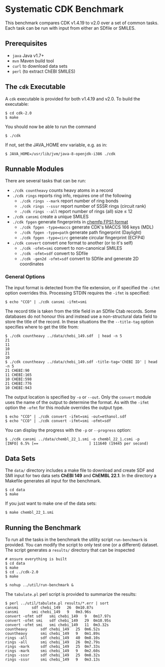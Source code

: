 # Systematic CDK Benchmark

This benchmark compares CDK v1.4.19 to v2.0 over a set of common tasks. Each 
task can be run with input from either an SDfile or SMILES.

## Prerequisites

 * ``java`` Java v1.7+
 * ``mvn`` Maven build tool
 * ``curl`` to download data sets
 * ``perl`` (to extract ChEBI SMILES)

## The ``cdk`` Executable

A ``cdk`` executable is provided for both v1.4.19 and v2.0. To build the executable:

```
$ cd cdk-2.0
$ make
```

You should now be able to run the command

```
$ ./cdk
```

If not, set the JAVA_HOME env variable, e.g. as in:


```
$ JAVA_HOME=/usr/lib/jvm/java-8-openjdk-i386 ./cdk
```

## Runnable Modules

There are several tasks that can be run:

- ``./cdk countheavy`` counts heavy atoms in a record
- ``./cdk rings`` reports ring info, requires one of the following
  - ``./cdk rings --mark`` report number of ring bonds
  - ``./cdk rings --sssr`` report number of SSSR rings (circuit rank)
  - ``./cdk rings --all`` report number of rings (all) size ≤ 12
- ``./cdk cansmi`` create a unique SMILES
- ``./cdk fpgen`` generate fingerprints in [chemfp FPS1 format](https://www.ncbi.nlm.nih.gov/pmc/articles/PMC3606241/)
	- ``./cdk fpgen -type=maccs`` generate CDK's MACCS 166 keys (MDL)
	- ``./cdk fpgen -type=path`` generate path fingerprint (Daylight)
	- ``./cdk fpgen -type=circ`` generate circular fingerprint (ECFP4)
- ``./cdk convert`` convert one format to another (or to it's self)
  - ``./cdk -ofmt=smi`` convert to non-canonical SMILES
  - ``./cdk -ofmt=sdf`` convert to SDfile
  - ``./cdk -gen2d -ofmt=sdf`` convert to SDfile and generate 2D coordinates

### General Options

The input format is detected from the file extension, or if specified the ``-ifmt`` option overrides this. Processing STDIN requires the ``-ifmt`` is specified:

```
$ echo "CCO" | ./cdk cansmi -ifmt=smi
```

The record title is taken from the title field in an SDfile Ctab records. Some databases do not honour this and instead use a non-structural data field to 
store the title of the record. In these situations the the ``--title-tag`` option specifies where to get the title from:

``` 
$ ./cdk countheavy ../data/chebi_149.sdf  | head -n 5
21
11
10
21
10
$ ./cdk countheavy ../data/chebi_149.sdf -title-tag='ChEBI ID' | head -n 5
21 CHEBI:90
11 CHEBI:165
10 CHEBI:598
21 CHEBI:776
10 CHEBI:943
```

The output location is specified by ``-o`` or ``--out``. Only the ``convert`` module uses the name of the output to determine the format. As with the ``-ifmt`` option the ``-ofmt`` for this module overrides the output type.

```
$ echo "CCO" | ./cdk convert -ifmt=smi -out=ethanol.sdf
$ echo "CCO" | ./cdk convert -ifmt=smi -ofmt=sdf
```

You can display the progress with the ``-p`` or ``--progress`` option:

```
$ ./cdk cansmi ../data/chembl_22_1.smi -o chembl_22_1.csmi -p
[INFO] 6.5% [==                       ] 111640 (19445 per second)
```

## Data Sets

The ``data/`` directory includes a make file to download and create SDF and SMI
input for two data sets **ChEBI 149** and **ChEMBL 22.1**. In the directory
a Makefile generates all input for the benchmark.

```
$ cd data
$ make
```

If you just want to make one of the data sets:

```
$ make chembl_22_1.smi
```

## Running the Benchmark

To run all the tasks in the benchmark the utility script ``run-benchmark`` is
provided. You can modify the script to only test one (or a different) dataset.
The script generates a ``results/`` directory that can be inspected

```
# ensure everything is built
$ cd data
$ make
$ cd ../cdk-2.0
$ make

$ nohup ../util/run-benchmark &
```

The ``tabulate.pl`` perl script is provided to summarize the results:

```
$ perl ../util/tabulate.pl results/*.err | sort
cansmi  	sdf	chebi_149	26	0m10.87s
cansmi  	smi	chebi_149	9	0m3.96s
convert -ofmt sdf  	smi	chebi_149	9	0m17.97s
convert -ofmt smi  	sdf	chebi_149	29	0m10.95s
convert -ofmt smi  	smi	chebi_149	11	0m3.32s
countheavy  	sdf	chebi_149	25	0m6.52s
countheavy  	smi	chebi_149	9	0m1.89s
rings -all  	sdf	chebi_149	40	0m8.10s
rings -all  	smi	chebi_149	26	0m2.79s
rings -mark  	sdf	chebi_149	25	0m7.33s
rings -mark  	smi	chebi_149	9	0m2.60s
rings -sssr  	sdf	chebi_149	25	0m8.32s
rings -sssr  	smi	chebi_149	9	0m3.13s
```
